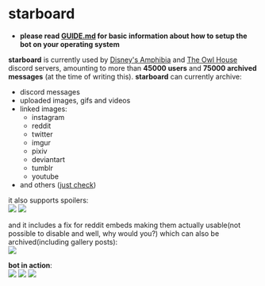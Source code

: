 # starboard  
- **please read [GUIDE.md](GUIDE.md) for basic information about how to setup the bot on your operating system**   

**starboard** is currently used by [Disney's Amphibia](https://discord.gg/DJUqDnE) and [The Owl House](https://discord.gg/TheOwlHouse) discord servers, amounting to more than **45000 users** and **75000 archived messages** (at the time of writing this). 
**starboard** can currently archive:
 - discord messages
 - uploaded images, gifs and videos
 - linked images:
    - instagram
    - reddit  
    - twitter
    - imgur
    - pixiv
    - deviantart
    - tumblr
    - youtube
- and others ([just check](https://github.com/Roguezilla/starboard/blob/master/main.py#L73))

it also supports spoilers:  
![](https://i.imgur.com/jC5qKUb.png)
![](https://i.imgur.com/Xo9qEAI.png)  

and it includes a fix for reddit embeds making them actually usable(not possible to disable and well, why would you?) which can also be archived(including gallery posts):  
![](https://i.imgur.com/75wu7AD.png)

**bot in action**:  
![](https://i.imgur.com/PdOTzgg.png)
![](https://i.imgur.com/mv0FD2g.png)
![](https://i.imgur.com/xwPJJCk.png)
